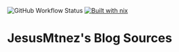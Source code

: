 ![GitHub Workflow Status](https://img.shields.io/github/actions/workflow/status/JesusMtnez/jesusmtnez.github.io/ci.yml?branch=main&logo=github&style=flat-square)
[![Built with nix](https://img.shields.io/badge/Built_With-Nix-5277C3.svg?logo=nixos&labelColor=73C3D5)](https://builtwithnix.org)

# JesusMtnez's Blog Sources

